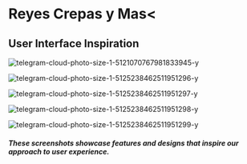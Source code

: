 <H1 > Reyes Crepas y Mas<</H1>

<h2> User Interface Inspiration</h2>

![telegram-cloud-photo-size-1-5121070767981833945-y](https://github.com/user-attachments/assets/91c11fa5-e69c-4a6a-98c4-0e6ca363e416)

![telegram-cloud-photo-size-1-5125238462511951296-y](https://github.com/user-attachments/assets/f9544f6f-0142-42e2-bb75-54a4f868c477)

![telegram-cloud-photo-size-1-5125238462511951297-y](https://github.com/user-attachments/assets/0c4b2f38-9c5b-4565-aec0-463ba98b3b53)

![telegram-cloud-photo-size-1-5125238462511951298-y](https://github.com/user-attachments/assets/1653b3ce-64ee-45f2-9122-a1bdf3fcf539)

![telegram-cloud-photo-size-1-5125238462511951299-y](https://github.com/user-attachments/assets/bedaa659-1561-4f2c-b9fd-624defd788e7)


<h5>These screenshots showcase features and designs that inspire our approach to user experience.</h5>
